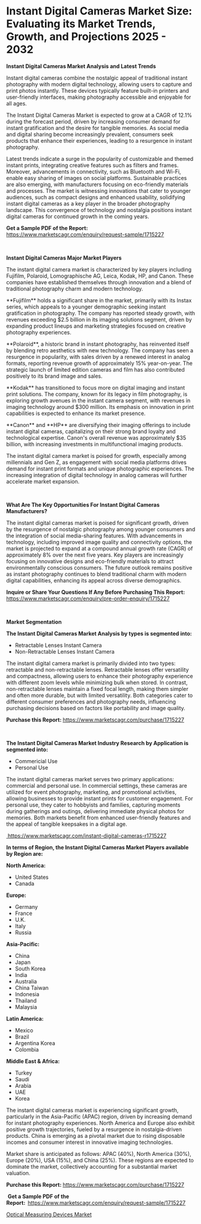 <p><h1>Instant Digital Cameras Market Size: Evaluating its Market Trends, Growth, and Projections 2025 - 2032</h1></p><p><strong>Instant Digital Cameras Market Analysis and Latest Trends</strong></p>
<p><p>Instant digital cameras combine the nostalgic appeal of traditional instant photography with modern digital technology, allowing users to capture and print photos instantly. These devices typically feature built-in printers and user-friendly interfaces, making photography accessible and enjoyable for all ages. </p><p>The Instant Digital Cameras Market is expected to grow at a CAGR of 12.1% during the forecast period, driven by increasing consumer demand for instant gratification and the desire for tangible memories. As social media and digital sharing become increasingly prevalent, consumers seek products that enhance their experiences, leading to a resurgence in instant photography. </p><p>Latest trends indicate a surge in the popularity of customizable and themed instant prints, integrating creative features such as filters and frames. Moreover, advancements in connectivity, such as Bluetooth and Wi-Fi, enable easy sharing of images on social platforms. Sustainable practices are also emerging, with manufacturers focusing on eco-friendly materials and processes. The market is witnessing innovations that cater to younger audiences, such as compact designs and enhanced usability, solidifying instant digital cameras as a key player in the broader photography landscape. This convergence of technology and nostalgia positions instant digital cameras for continued growth in the coming years.</p></p>
<p><strong>Get a Sample PDF of the Report:&nbsp;</strong> <a href="https://www.marketscagr.com/enquiry/request-sample/1715227?utm_campaign=2278&utm_medium=2&utm_source=Github&utm_content=ia&utm_term=21022025&utm_id=instant-digital-cameras">https://www.marketscagr.com/enquiry/request-sample/1715227</a></p>
<p>&nbsp;</p>
<p><strong>Instant Digital Cameras Major Market Players</strong></p>
<p><p>The instant digital camera market is characterized by key players including Fujifilm, Polaroid, Lomographische AG, Leica, Kodak, HP, and Canon. These companies have established themselves through innovation and a blend of traditional photography charm and modern technology.</p><p>**Fujifilm** holds a significant share in the market, primarily with its Instax series, which appeals to a younger demographic seeking instant gratification in photography. The company has reported steady growth, with revenues exceeding $2.5 billion in its imaging solutions segment, driven by expanding product lineups and marketing strategies focused on creative photography experiences.</p><p>**Polaroid**, a historic brand in instant photography, has reinvented itself by blending retro aesthetics with new technology. The company has seen a resurgence in popularity, with sales driven by a renewed interest in analog formats, reporting revenue growth of approximately 15% year-on-year. The strategic launch of limited edition cameras and film has also contributed positively to its brand image and sales.</p><p>**Kodak** has transitioned to focus more on digital imaging and instant print solutions. The company, known for its legacy in film photography, is exploring growth avenues in the instant camera segment, with revenues in imaging technology around $300 million. Its emphasis on innovation in print capabilities is expected to enhance its market presence.</p><p>**Canon** and **HP** are diversifying their imaging offerings to include instant digital cameras, capitalizing on their strong brand loyalty and technological expertise. Canon's overall revenue was approximately $35 billion, with increasing investments in multifunctional imaging products.</p><p>The instant digital camera market is poised for growth, especially among millennials and Gen Z, as engagement with social media platforms drives demand for instant print formats and unique photographic experiences. The increasing integration of digital technology in analog cameras will further accelerate market expansion.</p></p>
<p>&nbsp;</p>
<p><strong>What Are The Key Opportunities For Instant Digital Cameras Manufacturers?</strong></p>
<p><p>The instant digital cameras market is poised for significant growth, driven by the resurgence of nostalgic photography among younger consumers and the integration of social media-sharing features. With advancements in technology, including improved image quality and connectivity options, the market is projected to expand at a compound annual growth rate (CAGR) of approximately 8% over the next five years. Key players are increasingly focusing on innovative designs and eco-friendly materials to attract environmentally conscious consumers. The future outlook remains positive as instant photography continues to blend traditional charm with modern digital capabilities, enhancing its appeal across diverse demographics.</p></p>
<p><strong>Inquire or Share Your Questions If Any Before Purchasing This Report:</strong> <a href="https://www.marketscagr.com/enquiry/pre-order-enquiry/1715227?utm_campaign=2278&utm_medium=2&utm_source=Github&utm_content=ia&utm_term=21022025&utm_id=instant-digital-cameras">https://www.marketscagr.com/enquiry/pre-order-enquiry/1715227</a></p>
<p>&nbsp;</p>
<p><strong>Market Segmentation</strong></p>
<p><strong>The Instant Digital Cameras Market Analysis by types is segmented into:</strong></p>
<p><ul><li>Retractable Lenses Instant Camera</li><li>Non-Retractable Lenses Instant Camera</li></ul></p>
<p><p>The instant digital camera market is primarily divided into two types: retractable and non-retractable lenses. Retractable lenses offer versatility and compactness, allowing users to enhance their photography experience with different zoom levels while minimizing bulk when stored. In contrast, non-retractable lenses maintain a fixed focal length, making them simpler and often more durable, but with limited versatility. Both categories cater to different consumer preferences and photography needs, influencing purchasing decisions based on factors like portability and image quality.</p></p>
<p><strong>Purchase this Report:&nbsp;</strong><a href="https://www.marketscagr.com/purchase/1715227?utm_campaign=2278&utm_medium=2&utm_source=Github&utm_content=ia&utm_term=21022025&utm_id=instant-digital-cameras">https://www.marketscagr.com/purchase/1715227</a></p>
<p>&nbsp;</p>
<p><strong>The Instant Digital Cameras Market Industry Research by Application is segmented into:</strong></p>
<p><ul><li>Commericial Use</li><li>Personal Use</li></ul></p>
<p><p>The instant digital cameras market serves two primary applications: commercial and personal use. In commercial settings, these cameras are utilized for event photography, marketing, and promotional activities, allowing businesses to provide instant prints for customer engagement. For personal use, they cater to hobbyists and families, capturing moments during gatherings and outings, delivering immediate physical photos for memories. Both markets benefit from enhanced user-friendly features and the appeal of tangible keepsakes in a digital age.</p></p>
<p><a href="https://www.marketscagr.com/instant-digital-cameras-r1715227?utm_campaign=2278&utm_medium=2&utm_source=Github&utm_content=ia&utm_term=21022025&utm_id=instant-digital-cameras">&nbsp;https://www.marketscagr.com/instant-digital-cameras-r1715227</a></p>
<p><strong>In terms of Region, the Instant Digital Cameras Market Players available by Region are:</strong></p>
<p>
    <p> <strong> North America: </strong>
        <ul>
            <li>United States</li>
            <li>Canada</li>
        </ul>
        </p> 
    <p> <strong> Europe: </strong>
        <ul>
            <li>Germany</li>
            <li>France</li>
            <li>U.K.</li>
            <li>Italy</li>
            <li>Russia</li>
        </ul>
        </p> 
    <p> <strong> Asia-Pacific: </strong>
        <ul>
            <li>China</li>
            <li>Japan</li>
            <li>South Korea</li>
            <li>India</li>
            <li>Australia</li>
            <li>China Taiwan</li>
            <li>Indonesia</li>
            <li>Thailand</li>
            <li>Malaysia</li>
        </ul>
        </p> 
    <p> <strong> Latin America: </strong>
        <ul>
            <li>Mexico</li>
            <li>Brazil</li>
            <li>Argentina Korea</li>
            <li>Colombia</li>
        </ul>
        </p> 
    <p> <strong> Middle East & Africa: </strong>
        <ul>
            <li>Turkey</li>
            <li>Saudi</li>
            <li>Arabia</li>
            <li>UAE</li>
            <li>Korea</li>
        </ul>
    </p>
    </p>
<p><p>The instant digital cameras market is experiencing significant growth, particularly in the Asia-Pacific (APAC) region, driven by increasing demand for instant photography experiences. North America and Europe also exhibit positive growth trajectories, fueled by a resurgence in nostalgia-driven products. China is emerging as a pivotal market due to rising disposable incomes and consumer interest in innovative imaging technologies. </p><p>Market share is anticipated as follows: APAC (40%), North America (30%), Europe (20%), USA (15%), and China (25%). These regions are expected to dominate the market, collectively accounting for a substantial market valuation.</p></p>
<p><strong>Purchase this Report: </strong><a href="https://www.marketscagr.com/purchase/1715227?utm_campaign=2278&utm_medium=2&utm_source=Github&utm_content=ia&utm_term=21022025&utm_id=instant-digital-cameras">https://www.marketscagr.com/purchase/1715227</a></p>
<p>&nbsp;<strong>Get a Sample PDF of the Report:&nbsp;&nbsp;</strong><a href="https://www.marketscagr.com/enquiry/request-sample/1715227?utm_campaign=2278&utm_medium=2&utm_source=Github&utm_content=ia&utm_term=21022025&utm_id=instant-digital-cameras">https://www.marketscagr.com/enquiry/request-sample/1715227</a></p>
<p><strong></strong></p>
<p><p><a href="https://github.com/techerghalim/Market-Research-Report-List-1/blob/main/optical-measuring-devices-market.md?utm_campaign=2278&utm_medium=2&utm_source=Github&utm_content=ia&utm_term=21022025&utm_id=instant-digital-cameras">Optical Measuring Devices Market</a></p></p>